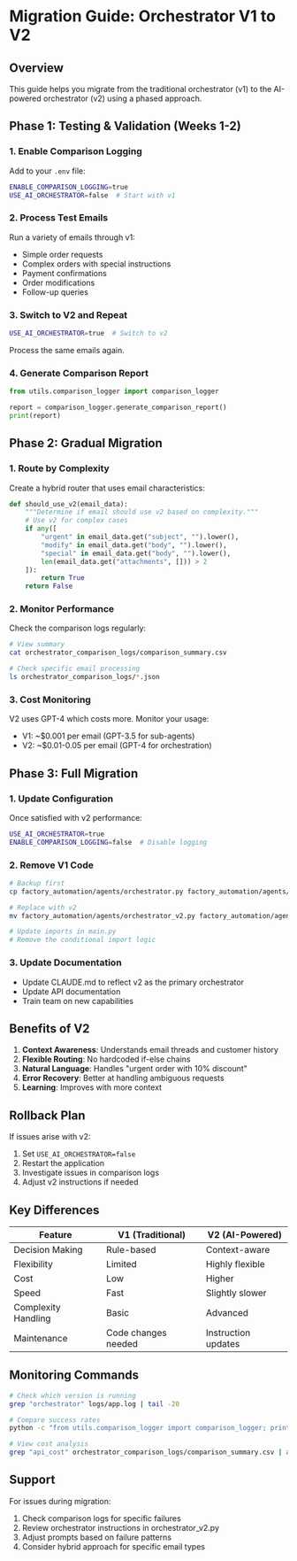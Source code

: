 # Migration Guide: Orchestrator V1 to V2

## Overview

This guide helps you migrate from the traditional orchestrator (v1) to the AI-powered orchestrator (v2) using a phased approach.

## Phase 1: Testing & Validation (Weeks 1-2)

### 1. Enable Comparison Logging

Add to your `.env` file:

```bash
ENABLE_COMPARISON_LOGGING=true
USE_AI_ORCHESTRATOR=false  # Start with v1
```

### 2. Process Test Emails

Run a variety of emails through v1:

- Simple order requests
- Complex orders with special instructions
- Payment confirmations
- Order modifications
- Follow-up queries

### 3. Switch to V2 and Repeat

```bash
USE_AI_ORCHESTRATOR=true  # Switch to v2
```

Process the same emails again.

### 4. Generate Comparison Report

```python
from utils.comparison_logger import comparison_logger

report = comparison_logger.generate_comparison_report()
print(report)
```

## Phase 2: Gradual Migration

### 1. Route by Complexity

Create a hybrid router that uses email characteristics:

```python
def should_use_v2(email_data):
    """Determine if email should use v2 based on complexity."""
    # Use v2 for complex cases
    if any([
        "urgent" in email_data.get("subject", "").lower(),
        "modify" in email_data.get("body", "").lower(),
        "special" in email_data.get("body", "").lower(),
        len(email_data.get("attachments", [])) > 2
    ]):
        return True
    return False
```

### 2. Monitor Performance

Check the comparison logs regularly:

```bash
# View summary
cat orchestrator_comparison_logs/comparison_summary.csv

# Check specific email processing
ls orchestrator_comparison_logs/*.json
```

### 3. Cost Monitoring

V2 uses GPT-4 which costs more. Monitor your usage:

- V1: ~$0.001 per email (GPT-3.5 for sub-agents)
- V2: ~$0.01-0.05 per email (GPT-4 for orchestration)

## Phase 3: Full Migration

### 1. Update Configuration

Once satisfied with v2 performance:

```bash
USE_AI_ORCHESTRATOR=true
ENABLE_COMPARISON_LOGGING=false  # Disable logging
```

### 2. Remove V1 Code

```bash
# Backup first
cp factory_automation/agents/orchestrator.py factory_automation/agents/orchestrator_v1_backup.py

# Replace with v2
mv factory_automation/agents/orchestrator_v2.py factory_automation/agents/orchestrator.py

# Update imports in main.py
# Remove the conditional import logic
```

### 3. Update Documentation

- Update CLAUDE.md to reflect v2 as the primary orchestrator
- Update API documentation
- Train team on new capabilities

## Benefits of V2

1. **Context Awareness**: Understands email threads and customer history
2. **Flexible Routing**: No hardcoded if-else chains
3. **Natural Language**: Handles "urgent order with 10% discount"
4. **Error Recovery**: Better at handling ambiguous requests
5. **Learning**: Improves with more context

## Rollback Plan

If issues arise with v2:

1. Set `USE_AI_ORCHESTRATOR=false`
2. Restart the application
3. Investigate issues in comparison logs
4. Adjust v2 instructions if needed

## Key Differences

| Feature | V1 (Traditional) | V2 (AI-Powered) |
|---------|------------------|-----------------|
| Decision Making | Rule-based | Context-aware |
| Flexibility | Limited | Highly flexible |
| Cost | Low | Higher |
| Speed | Fast | Slightly slower |
| Complexity Handling | Basic | Advanced |
| Maintenance | Code changes needed | Instruction updates |

## Monitoring Commands

```bash
# Check which version is running
grep "orchestrator" logs/app.log | tail -20

# Compare success rates
python -c "from utils.comparison_logger import comparison_logger; print(comparison_logger.generate_comparison_report())"

# View cost analysis
grep "api_cost" orchestrator_comparison_logs/comparison_summary.csv | awk -F',' '{sum+=$5} END {print "Total cost: $"sum}'
```

## Support

For issues during migration:

1. Check comparison logs for specific failures
2. Review orchestrator instructions in orchestrator_v2.py
3. Adjust prompts based on failure patterns
4. Consider hybrid approach for specific email types
